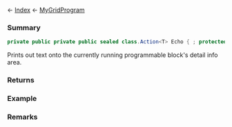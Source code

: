 ← [Index](Api-Index) ← [MyGridProgram](Sandbox.ModAPI.Ingame.MyGridProgram)

### Summary

```csharp
private public private public sealed class.Action<T> Echo { ; protected ; }
```

Prints out text onto the currently running programmable block's detail info area.

### Returns

### Example

### Remarks

